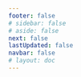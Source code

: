 ```yaml
---
footer: false
# sidebar: false
# aside: false
next: false
lastUpdated: false
navbar: false
# layout: doc
---
```


<script setup>
const chatPrompts = [
  { id: "1", text: "إكسبو سيتي دبي", category: "attractions" },
  { id: "2", text: "تذاكر برواز دبي", category: "attractions" },
  { id: "3", text: "تذاكر برج خليفة", category: "attractions" },
  { id: "4", text: "متحف المستقبل", category: "attractions" },
  { id: "5", text: "متحف اللوفر أبوظبي", category: "attractions" },
  { id: "6", text: "عالم فيراري أبوظبي", category: "attractions" },
  { id: "7", text: "مطاعم دبي مول", category: "food" },
  { id: "8", text: "أفضل المأكولات العربية في دبي", category: "food" },
  { id: "9", text: "مطاعم ميشلان في دبي", category: "food" },
  { id: "10", text: "مأكولات الشارع في الشارقة", category: "food" },
  { id: "11", text: "إيجار نخلة جميرا", category: "housing" },
  { id: "12", text: "شقق مرسى دبي", category: "housing" },
  { id: "13", text: "السكن الميسر في أبوظبي", category: "housing" },
  { id: "14", text: "قوانين الإيجار في الإمارات", category: "housing" },
  { id: "15", text: "خريطة مترو دبي", category: "transportation" },
  { id: "16", text: "تعرفة سيارات الأجرة في أبوظبي", category: "transportation" },
  { id: "17", text: "رخصة القيادة الإماراتية", category: "transportation" },
  { id: "18", text: "خدمات هيئة الطرق والمواصلات", category: "transportation" },
  { id: "19", text: "التسوق في دبي مول", category: "shopping" },
  { id: "20", text: "القرية العالمية دبي", category: "shopping" },
  { id: "21", text: "سوق الذهب دبي", category: "shopping" },
  { id: "22", text: "عروض مول الإمارات", category: "shopping" },
  { id: "23", text: "تأسيس الأعمال في الإمارات", category: "business" },
  { id: "24", text: "المناطق الحرة في دبي", category: "business" },
  { id: "25", text: "تسجيل الشركات في الإمارات", category: "business" },
  { id: "26", text: "تأشيرة العمل الحر في الإمارات", category: "business" },
  { id: "27", text: "متطلبات تأشيرة الإمارات", category: "travel" },
  { id: "28", text: "معالم دبي السياحية", category: "travel" },
  { id: "29", text: "طلب تأشيرة زيارة الإمارات", category: "travel" },
  { id: "30", text: "الأماكن السياحية في أبوظبي", category: "travel" },
  { id: "31", text: "سفاري الصحراء في دبي", category: "travel" },
  { id: "32", text: "وظائف للوافدين في دبي", category: "jobs" },
  { id: "33", text: "إجراءات تصريح العمل الإماراتي", category: "jobs" },
  { id: "34", text: "وظائف عن بعد في الإمارات", category: "jobs" },
  { id: "35", text: "دليل الرواتب في الإمارات", category: "jobs" },
  { id: "36", text: "توقعات الطقس في الإمارات", category: "events" },
  { id: "37", text: "الفعاليات القادمة في دبي", category: "events" },
  { id: "38", text: "احتفالات اليوم الوطني الإماراتي", category: "events" },
  { id: "39", text: "مهرجان دبي للتسوق", category: "events" },
  { id: "40", text: "تجديد الهوية الإماراتية", category: "services" },
  { id: "41", text: "الخدمات المصرفية في الإمارات", category: "services" },
  { id: "42", text: "دفع فواتير ديوا", category: "services" },
  { id: "43", text: "ترقية باقة اتصالات", category: "services" },
  { id: "44", text: "أفضل المدارس في دبي", category: "education" },
  { id: "45", text: "القبول في الجامعات الإماراتية", category: "education" },
  { id: "46", text: "تصنيفات هيئة المعرفة والتنمية البشرية للمدارس", category: "education" },
  { id: "47", text: "التأمين الصحي في الإمارات", category: "healthcare" },
  { id: "48", text: "أفضل المستشفيات في دبي", category: "healthcare" },
  { id: "49", text: "الفحص الطبي في الإمارات", category: "healthcare" },
  { id: "50", text: "خدمات هيئة الصحة بدبي", category: "healthcare" }
]
</script>

<AIChat :prompts="chatPrompts" />